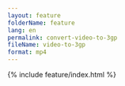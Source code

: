 ```yaml
---
layout: feature
folderName: feature
lang: en
permalink: convert-video-to-3gp
fileName: video-to-3gp
format: mp4
---
```


 {% include feature/index.html %}